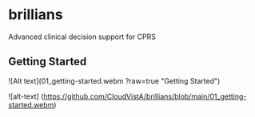 # brillians
Advanced clinical decision support for CPRS


## Getting Started
![Alt text](01_getting-started.webm ?raw=true "Getting Started")

![alt-text] (https://github.com/CloudVistA/brillians/blob/main/01_getting-started.webm)


